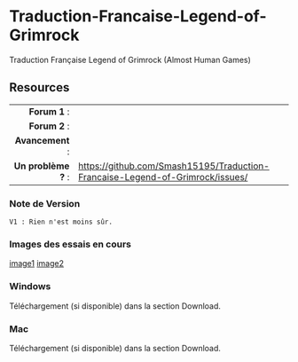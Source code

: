Traduction-Francaise-Legend-of-Grimrock
=======================================

Traduction Française Legend of Grimrock  (Almost Human Games)

## Resources

|||
|-----------------------------------:|:--------------------------|
|              **Forum 1** : |  |
|          **Forum 2** : |  |
|                 **Avancement** : |  |
|        **Un problème ?** : | https://github.com/Smash15195/Traduction-Francaise-Legend-of-Grimrock/issues/ |


### Note de Version
```
V1 : Rien n'est moins sûr.
```

### Images des essais en cours
[image1](http://www.hostingpics.net/viewer.php?id=2300272012071400005.jpg) [image2](http://www.hostingpics.net/membres/voir,8057202012071400006.jpg,22.html)

### Windows

Téléchargement (si disponible) dans la section Download.

### Mac

Téléchargement (si disponible) dans la section Download.